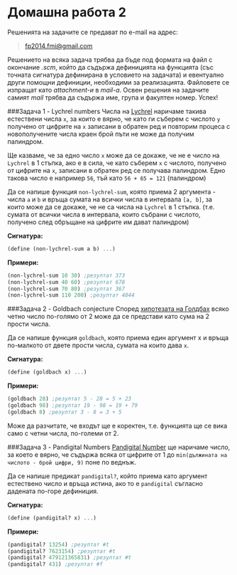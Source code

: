 Домашна работа 2
=========

Решенията на задачите се предават по e-mail на адрес:

>fp2014.fmi@gmail.com

Решението на всяка задача трябва да бъде под формата на файл с окончание *.scm*, който да съдържа дефиницията на функцията (със точната сигнатура дефинирана в условието на задачата) и евентуално други помощни дефиниции, необходими за реализацията. Файловете се изпращат като *attachment-и* в *mail-a*. Освен решения на задачите самият *mail* трябва да съдържа име, група и факултен номер. Успех!

###Задача 1 - Lychrel numbers
Числа на [Lychrel](http://en.wikipedia.org/wiki/Lychrel_number) наричаме такива естествени числа `х`, за които е вярно, че като ги съберем с числото `у` получено от цифрите на `х` записани в обратен ред и повторим процеса с новополучените числа краен брой пъти не може да получим палиндром.

Ще казваме, че за едно число `х` може да се докаже, че не е число на `Lychrel` в 1 стъпка, ако е в сила, че като съберем `х` с числото, получено от цифрите на `х`, записани в обратен ред се получава палиндром. Едно такова число е например `56`, тъй като `56 + 65 = 121` (палиндром)

Да се напише функция `non-lychrel-sum`, която приема 2 аргумента - числа `a` и `b` и връща сумата на всички числа в интервала `[a, b]`, за които може да се докаже, че не са числа на `Lychrel` в 1 стъпка. (т.е. сумата от всички числа в интервала, които събрани с числото, получено след обръщане на цифрите им дават палиндром)


**Сигнатура:**

```scm
(define (non-lychrel-sum a b) ...)
```

**Примери:**

```scm
(non-lychrel-sum 10 30) ;резултат 373
(non-lychrel-sum 40 60) ;резултат 678
(non-lychrel-sum 70 80) ;резултат 367
(non-lychrel-sum 110 200) ;резултат 4844
```

###Задача 2 - Goldbach conjecture
Според [хипотезата на Голдбах](http://en.wikipedia.org/wiki/Goldbach's_conjecture) всяко четно число по-голямо от 2 може да се представи като сума на 2 прости числа.

Да се напише функция `goldbach`, която приема един аргумент х и връща по-малкото от двете прости числа, сумата на които дава `х`.

**Сигнатура:**

```scm
(define (goldbach x) ...)
```

**Примери:**

```scm
(goldbach 28) ;резултат 5 - 28 = 5 + 23
(goldbach 98) ;резултат 19 - 98 = 19 + 79
(goldbach 8) ;резултат 3 - 8 = 3 + 5
```

Може да разчитате, че входът ще е коректен, т.е. функцията ще се вика само с четни числа, по-големи от 2.

###Задача 3 - Pandigital Numbers
[Pandigital Number](http://en.wikipedia.org/wiki/Pandigital_number) ще наричаме число, за което е вярно, че съдържа всяка от цифрите от 1 до `min(дължината на числото - брой цифри, 9)` поне по веднъж.

Да се напише предикат `pandigital?`, който приема като аргумент естествено число и връща истина, ако то е `pandigital` съгласно дадената по-горе дефиниция.

**Сигнатура:**

```scm
(define (pandigital? x) ...)
```

**Примери:**

```scm
(pandigital? 13254) ;резултат #t
(pandigital? 7623154) ;резултат #t
(pandigital? 479121365831) ;резултат #t
(pandigital? 431) ;резултат #f
```
